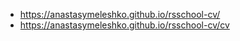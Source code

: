 *  https://anastasymeleshko.github.io/rsschool-cv/
*  https://anastasymeleshko.github.io/rsschool-cv/cv
